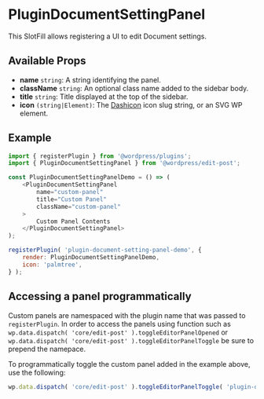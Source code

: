 # PluginDocumentSettingPanel

This SlotFill allows registering a UI to edit Document settings.

## Available Props

* __name__ `string`: A string identifying the panel.
* __className__ `string`: An optional class name added to the sidebar body.
* __title__ `string`: Title displayed at the top of the sidebar.
* __icon__ `(string|Element)`: The [Dashicon](https://developer.wordpress.org/resource/dashicons/) icon slug string, or an SVG WP element.

## Example

```js
import { registerPlugin } from '@wordpress/plugins';
import { PluginDocumentSettingPanel } from '@wordpress/edit-post';

const PluginDocumentSettingPanelDemo = () => (
	<PluginDocumentSettingPanel
		name="custom-panel"
		title="Custom Panel"
		className="custom-panel"
	>
		Custom Panel Contents
	</PluginDocumentSettingPanel>
);

registerPlugin( 'plugin-document-setting-panel-demo', {
	render: PluginDocumentSettingPanelDemo,
	icon: 'palmtree',
} );
```
## Accessing a panel programmatically

Custom panels are namespaced with the plugin name that was passed to `registerPlugin`.
In order to access the panels using function such as `wp.data.dispatch( 'core/edit-post' ).toggleEditorPanelOpened` or `wp.data.dispatch( 'core/edit-post' ).toggleEditorPanelToggle` be sure to prepend the namepace.

To programmatically toggle the custom panel added in the example above, use the following:

```js
wp.data.dispatch( 'core/edit-post' ).toggleEditorPanelToggle( 'plugin-document-setting-panel-demo/custom-panel' );
```
